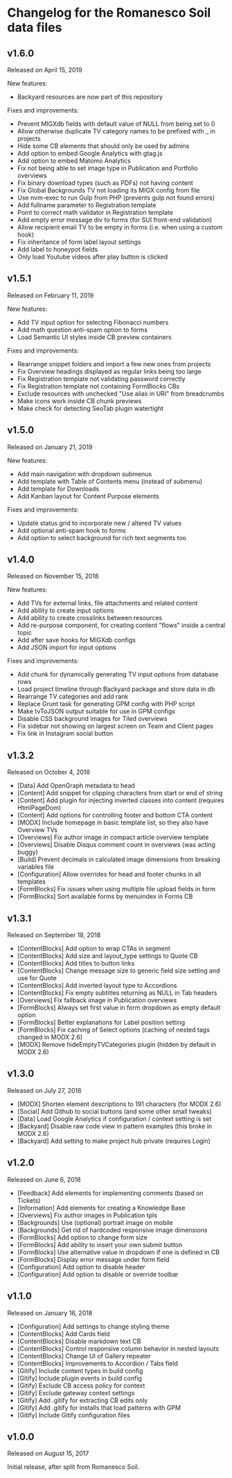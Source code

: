 # Changelog for the Romanesco Soil data files

## v1.6.0
Released on April 15, 2019

New features:
- Backyard resources are now part of this repository

Fixes and improvements:
- Prevent MIGXdb fields with default value of NULL from being set to 0
- Allow otherwise duplicate TV category names to be prefixed with _ in projects
- Hide some CB elements that should only be used by admins
- Add option to embed Google Analytics with gtag.js
- Add option to embed Matomo Analytics
- Fix not being able to set image type in Publication and Portfolio overviews
- Fix binary download types (such as PDFs) not having content
- Fix Global Backgrounds TV not loading its MIGX config from file
- Use nvm-exec to run Gulp from PHP (prevents gulp not found errors)
- Add fullname parameter to Registration template
- Point to correct math validator in Registration template
- Add empty error message div to forms (for SUI front-end validation)
- Allow recipient email TV to be empty in forms (i.e. when using a custom hook)
- Fix inheritance of form label layout settings
- Add label to honeypot fields
- Only load Youtube videos after play button is clicked

## v1.5.1
Released on February 11, 2019

New features:
- Add TV input option for selecting Fibonacci numbers
- Add math question anti-spam option to forms
- Load Semantic UI styles inside CB preview containers

Fixes and improvements:
- Rearrange snippet folders and import a few new ones from projects
- Fix Overview headings displayed as regular links being too large
- Fix Registration template not validating password correctly
- Fix Registration template not containing FormBlocks CBs
- Exclude resources with unchecked "Use alias in URI" from breadcrumbs
- Make icons work inside CB chunk previews
- Make check for detecting SeoTab plugin watertight

## v1.5.0
Released on January 21, 2019

New features:
- Add main navigation with dropdown submenus
- Add template with Table of Contents menu (instead of submenu)
- Add template for Downloads
- Add Kanban layout for Content Purpose elements

Fixes and improvements:
- Update status grid to incorporate new / altered TV values
- Add optional anti-spam hook to forms
- Add option to select background for rich text segments too

## v1.4.0
Released on November 15, 2018

New features:
- Add TVs for external links, file attachments and related content
- Add ability to create input options
- Add ability to create crosslinks between resources
- Add re-purpose component, for creating content "flows" inside a central topic
- Add after save hooks for MIGXdb configs
- Add JSON import for input options

Fixes and improvements:
- Add chunk for dynamically generating TV input options from database rows
- Load project timeline through Backyard package and store data in db
- Rearrange TV categories and add rank
- Replace Grunt task for generating GPM config with PHP script
- Make tvToJSON output suitable for use in GPM configs
- Disable CSS background images for Tiled overviews
- Fix sidebar not showing on largest screen on Team and Client pages
- Fix link in Instagram social button

## v1.3.2
Released on October 4, 2018

- [Data] Add OpenGraph metadata to head
- [Content] Add snippet for clipping characters from start or end of string
- [Content] Add plugin for injecting inverted classes into content (requires HtmlPageDom)
- [Content] Add options for controlling footer and bottom CTA content
- [MODX] Include homepage in basic template list, so they also have Overview TVs
- [Overviews] Fix author image in compact article overview template
- [Overviews] Disable Disqus comment count in overviews (was acting buggy)
- [Build] Prevent decimals in calculated image dimensions from breaking variables file
- [Configuration] Allow overrides for head and footer chunks in all templates
- [FormBlocks] Fix issues when using multiple file upload fields in form
- [FormBlocks] Sort available forms by menuindex in Forms CB

## v1.3.1
Released on September 18, 2018

- [ContentBlocks] Add option to wrap CTAs in segment
- [ContentBlocks] Add size and layout_type settings to Quote CB
- [ContentBlocks] Add titles to button links
- [ContentBlocks] Change message size to generic field size setting and use for Quote
- [ContentBlocks] Add inverted layout type to Accordions
- [ContentBlocks] Fix empty subtitles returning as NULL in Tab headers
- [Overviews] Fix fallback image in Publication overviews
- [FormBlocks] Always set first value in form dropdown as empty default option
- [FormBlocks] Better explanations for Label position setting
- [FormBlocks] Fix caching of Select options (caching of nested tags changed in MODX 2.6)
- [MODX] Remove hideEmptyTVCategories plugin (hidden by default in MODX 2.6)

## v1.3.0
Released on July 27, 2018

- [MODX] Shorten element descriptions to 191 characters (for MODX 2.6)
- [Social] Add Github to social buttons (and some other small tweaks)
- [Data] Load Google Analytics if configuration / context setting is set
- [Backyard] Disable raw code view in pattern examples (this broke in MODX 2.6)
- [Backyard] Add setting to make project hub private (requires Login)

## v1.2.0
Released on June 6, 2018

- [Feedback] Add elements for implementing comments (based on Tickets)
- [Information] Add elements for creating a Knowledge Base
- [Overviews] Fix author images in Publication tpls
- [Backgrounds] Use (optional) portrait image on mobile
- [Backgrounds] Get rid of hardcoded responsive image dimensions
- [FormBlocks] Add option to change form size
- [FormBlocks] Add ability to insert your own submit button
- [FormBlocks] Use alternative value in dropdown if one is defined in CB
- [FormBlocks] Display error message under form field
- [Configuration] Add option to disable header
- [Configuration] Add option to disable or override toolbar

## v1.1.0
Released on January 16, 2018

- [Configuration] Add settings to change styling theme
- [ContentBlocks] Add Cards field
- [ContentBlocks] Disable markdown text CB
- [ContentBlocks] Control responsive column behavior in nested layouts
- [ContentBlocks] Change UI of Gallery repeater
- [ContentBlocks] Improvements to Accordion / Tabs field
- [Gitify] Include content types in build config
- [Gitify] Include plugin events in build config
- [Gitify] Exclude CB access policy for context
- [Gitify] Exclude gateway context settings
- [Gitify] Add .gitify for extracting CB edits only
- [Gitify] Add .gitify for installs that load patterns with GPM
- [Gitify] Include Gitify configuration files


## v1.0.0
Released on August 15, 2017

Initial release, after split from Romanesco Soil.